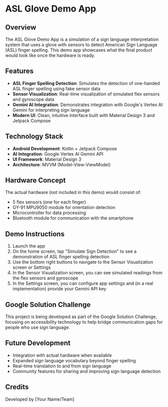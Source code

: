 # ASL Glove Demo App

## Overview
The ASL Glove Demo App is a simulation of a sign language interpretation system that uses a glove with sensors to detect American Sign Language (ASL) finger spelling. This demo app showcases what the final product would look like once the hardware is ready.

## Features
- **ASL Finger Spelling Detection**: Simulates the detection of one-handed ASL finger spelling using fake sensor data
- **Sensor Visualization**: Real-time visualization of simulated flex sensors and gyroscope data
- **Gemini AI Integration**: Demonstrates integration with Google's Vertex AI Gemini for interpreting sign language
- **Modern UI**: Clean, intuitive interface built with Material Design 3 and Jetpack Compose

## Technology Stack
- **Android Development**: Kotlin + Jetpack Compose
- **AI Integration**: Google Vertex AI Gemini API
- **UI Framework**: Material Design 3
- **Architecture**: MVVM (Model-View-ViewModel)

## Hardware Concept
The actual hardware (not included in this demo) would consist of:
- 5 flex sensors (one for each finger)
- GY-91 MPU9050 module for orientation detection
- Microcontroller for data processing
- Bluetooth module for communication with the smartphone

## Demo Instructions
1. Launch the app
2. On the home screen, tap "Simulate Sign Detection" to see a demonstration of ASL finger spelling detection
3. Use the bottom right buttons to navigate to the Sensor Visualization screen or Settings
4. In the Sensor Visualization screen, you can see simulated readings from the flex sensors and gyroscope
5. In the Settings screen, you can configure app settings and (in a real implementation) provide your Gemini API key

## Google Solution Challenge
This project is being developed as part of the Google Solution Challenge, focusing on accessibility technology to help bridge communication gaps for people who use sign language.

## Future Development
- Integration with actual hardware when available
- Expanded sign language vocabulary beyond finger spelling
- Real-time translation to and from sign language
- Community features for sharing and improving sign language detection

## Credits
Developed by [Your Name/Team] 